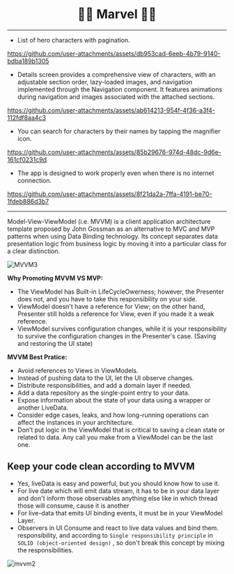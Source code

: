 <h1 align="center">🦸‍♂️ Marvel 🦸‍♂️</h1>


---------------------------
- List of hero characters with pagination.

https://github.com/user-attachments/assets/db953cad-6eeb-4b79-9140-bdba189b1305
  

- Details screen provides a comprehensive view of characters, with an adjustable section order, lazy-loaded images, and navigation implemented through the Navigation component. It features animations during navigation and images associated with the attached sections.
  
https://github.com/user-attachments/assets/ab614213-954f-4f36-a3f4-112fdf8aa4c3


- You can search for characters by their names by tapping the magnifier icon.
  
https://github.com/user-attachments/assets/85b29676-974d-48dc-9d6e-161cf0231c9d

- The app is designed to work properly even when there is no internet connection.
  
https://github.com/user-attachments/assets/8f21da2a-7ffa-4191-be70-1fdeb886d3b7

---------------------------







Model-View-ViewModel (i.e. MVVM) is a client application architecture template proposed by John Gossman as an alternative to MVC and MVP patterns when using Data Binding technology. Its concept separates data presentation logic from business logic by moving it into a particular class for a clear distinction.

![MVVM3](https://user-images.githubusercontent.com/1812129/68319232-446cf900-00be-11ea-92cf-cad817b2af2c.png)


**Why Promoting MVVM VS MVP:**
- The ViewModel has Built-in LifeCycleOwerness; however, the Presenter does not, and you have to take this responsibility on your side.
- ViewModel doesn't have a reference for View; on the other hand, Presenter still holds a reference for View, even if you made it a weak reference.
- ViewModel survives configuration changes, while it is your responsibility to survive the configuration changes in the Presenter's case. (Saving and restoring the UI state)


**MVVM Best Pratice:**
- Avoid references to Views in ViewModels.
- Instead of pushing data to the UI, let the UI observe changes.
- Distribute responsibilities, and add a domain layer if needed.
- Add a data repository as the single-point entry to your data.
- Expose information about the state of your data using a wrapper or another LiveData.
- Consider edge cases, leaks, and how long-running operations can affect the instances in your architecture.
- Don’t put logic in the ViewModel that is critical to saving a clean state or related to data. Any call you make from a ViewModel can be the last one.


**Keep your code clean according to MVVM**
-----------------------------
- Yes, liveData is easy and powerful, but you should know how to use it.
- For live date which will emit data stream, it has to be in your
data layer and don't inform those observables anything else like
in which thread those will consume, cause it is another
- For live-data that emits UI binding events, it must be in your ViewModel Layer.
- Observers in UI Consume and react to live data values and bind them.
responsibility, and according to `Single responsibility principle`
in `SOLID (object-oriented design)` , so don't break this concept by
mixing the responsibilities.

![mvvm2](https://user-images.githubusercontent.com/1812129/68319008-e9d39d00-00bd-11ea-9245-ebedd2a2c067.png)
